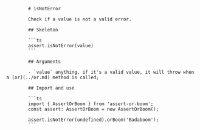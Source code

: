             # isNotError

            Check if a value is not a valid error.

            ## Skeleton

            ```ts
            assert.isNotError(value)
            ```

            ## Arguments

            - `value` anything, if it's a valid value, it will throw when a [or](../or.md) method is called;

            ## Import and use

            ```ts
            import { AssertOrBoom } from 'assert-or-boom';
            const assert: AssertOrBoom = new AssertOrBoom();

            assert.isNotError(undefined).orBoom('Badaboom');
            ```
